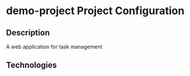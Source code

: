# demo-project Project Configuration

## Description
A web application for task management

## Technologies

